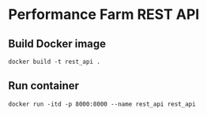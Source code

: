 # Performance Farm REST API

## Build Docker image

```
docker build -t rest_api .
```

## Run container

```
docker run -itd -p 8000:8000 --name rest_api rest_api
```
